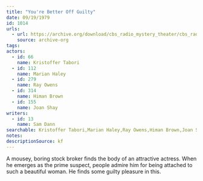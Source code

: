 ```yaml
---
title: "You're Better Off Guilty"
date: 09/19/1979
id: 1014
urls: 
  - url: https://archive.org/download/cbs_radio_mystery_theater/cbs_radio_mystery_theater-1001-1050.zip/cbs_radio_mystery_theater-1001-1050%2Fcbsrmt_1014_youre_better_off_guilty.mp3
    source: archive-org
tags: 
actors:  
  - id: 66
    name: Kristoffer Tabori  
  - id: 112
    name: Marian Haley  
  - id: 279
    name: Ray Owens  
  - id: 314
    name: Himan Brown  
  - id: 155
    name: Joan Shay
writers:  
  - id: 13
    name: Sam Dann
searchable: Kristoffer Tabori,Marian Haley,Ray Owens,Himan Brown,Joan Shay Sam Dann
notes: 
descriptionSource: kf
---
```

A mousey, boring stock broker finds the body of an attractive actress. When he emerges as the prime suspect, people admire him for being attached to such a beautiful woman. He finds some guilty pleasure in this.